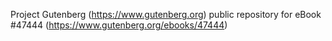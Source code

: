 Project Gutenberg (https://www.gutenberg.org) public repository for eBook #47444 (https://www.gutenberg.org/ebooks/47444)
